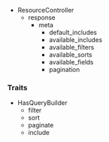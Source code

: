 
- ResourceController
  - response
    - meta
      - default_includes
      - available_includes
      - available_filters
      - available_sorts
      - available_fields
      - pagination

### Traits

- HasQueryBuilder
  - filter
  - sort
  - paginate
  - include